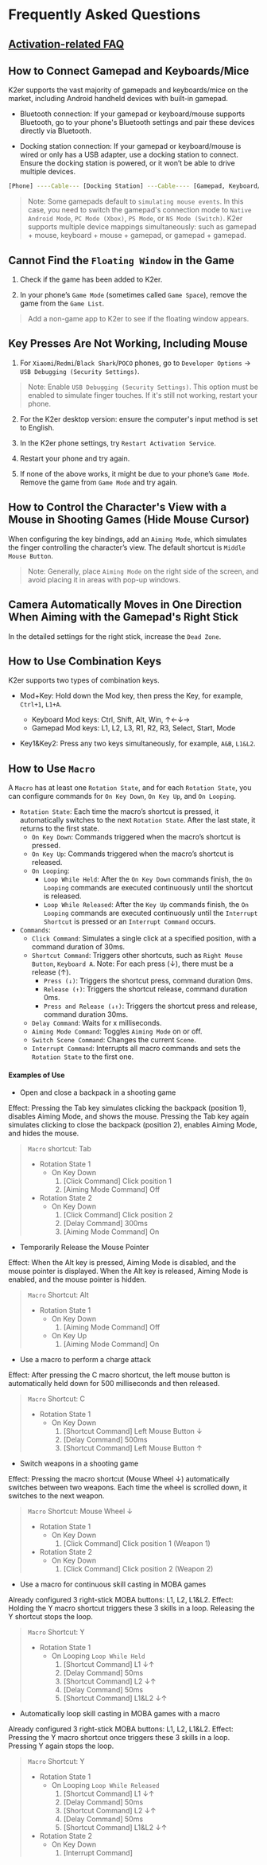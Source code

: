 # Frequently Asked Questions

## [Activation-related FAQ](activation.md)

## How to Connect Gamepad and Keyboards/Mice

K2er supports the vast majority of gamepads and keyboards/mice on the market, including Android handheld devices with built-in gamepad.

* Bluetooth connection: If your gamepad or keyboard/mouse supports Bluetooth, go to your phone's Bluetooth settings and pair these devices directly via Bluetooth.

* Docking station connection: If your gamepad or keyboard/mouse is wired or only has a USB adapter, use a docking station to connect. Ensure the docking station is powered, or it won’t be able to drive multiple devices.

```bash
[Phone] ----Cable--- [Docking Station] ---Cable---- [Gamepad, Keyboard/Mouse]
```

> Note: Some gamepads default to `simulating mouse events`. In this case, you need to switch the gamepad's connection mode to `Native Android Mode`, `PC Mode (Xbox)`, `PS Mode`, or `NS Mode (Switch)`.
> K2er supports multiple device mappings simultaneously: such as gamepad + mouse, keyboard + mouse + gamepad, or gamepad + gamepad.

## Cannot Find the `Floating Window` in the Game

1. Check if the game has been added to K2er.

2. In your phone’s `Game Mode` (sometimes called `Game Space`), remove the game from the `Game List`.

> Add a non-game app to K2er to see if the floating window appears.

## Key Presses Are Not Working, Including Mouse

1. For `Xiaomi`/`Redmi`/`Black Shark`/`POCO` phones, go to `Developer Options` -> `USB Debugging (Security Settings)`.

> Note: Enable `USB Debugging (Security Settings)`. This option must be enabled to simulate finger touches. If it's still not working, restart your phone.

2. For the K2er desktop version: ensure the computer's input method is set to English.

3. In the K2er phone settings, try `Restart Activation Service`.

4. Restart your phone and try again.

5. If none of the above works, it might be due to your phone’s `Game Mode`. Remove the game from `Game Mode` and try again.

## How to Control the Character's View with a Mouse in Shooting Games (Hide Mouse Cursor)

When configuring the key bindings, add an `Aiming Mode`, which simulates the finger controlling the character’s view. The default shortcut is `Middle Mouse Button`.

> Note: Generally, place `Aiming Mode` on the right side of the screen, and avoid placing it in areas with pop-up windows.

## Camera Automatically Moves in One Direction When Aiming with the Gamepad's Right Stick

In the detailed settings for the right stick, increase the `Dead Zone`.

## How to Use Combination Keys

K2er supports two types of combination keys.

* Mod+Key: Hold down the Mod key, then press the Key, for example, `Ctrl+1`, `L1+A`.
   - Keyboard Mod keys: Ctrl, Shift, Alt, Win, ↑←↓→
   - Gamepad Mod keys: L1, L2, L3, R1, R2, R3, Select, Start, Mode
   
* Key1&Key2: Press any two keys simultaneously, for example, `A&B`, `L1&L2`.

## How to Use `Macro`

A `Macro` has at least one `Rotation State`, and for each `Rotation State`, you can configure commands for `On Key Down`, `On Key Up`, and `On Looping`.

* `Rotation State`: Each time the macro’s shortcut is pressed, it automatically switches to the next `Rotation State`. After the last state, it returns to the first state.
    * `On Key Down`: Commands triggered when the macro’s shortcut is pressed.
    * `On Key Up`: Commands triggered when the macro’s shortcut is released.
    * `On Looping`:
        * `Loop While Held`: After the `On Key Down` commands finish, the `On Looping` commands are executed continuously until the shortcut is released.
        * `Loop While Released`: After the `Key Up` commands finish, the `On Looping` commands are executed continuously until the `Interrupt Shortcut` is pressed or an `Interrupt Command` occurs.
* `Commands`:
    * `Click Command`: Simulates a single click at a specified position, with a command duration of 30ms.
    * `Shortcut Command`: Triggers other shortcuts, such as `Right Mouse Button`, `Keyboard A`. Note: For each press (↓), there must be a release (↑).
        * `Press (↓)`: Triggers the shortcut press, command duration 0ms.
        * `Release (↑)`: Triggers the shortcut release, command duration 0ms.
        * `Press and Release (↓↑)`: Triggers the shortcut press and release, command duration 30ms.
    * `Delay Command`: Waits for x milliseconds.
    * `Aiming Mode Command`: Toggles `Aiming Mode` on or off.
    * `Switch Scene Command`: Changes the current `Scene`.
    * `Interrupt Command`: Interrupts all macro commands and sets the `Rotation State` to the first one.

#### Examples of Use
* Open and close a backpack in a shooting game

Effect: Pressing the Tab key simulates clicking the backpack (position 1), disables Aiming Mode, and shows the mouse.
Pressing the Tab key again simulates clicking to close the backpack (position 2), enables Aiming Mode, and hides the mouse.

> `Macro` shortcut: Tab
> * Rotation State 1
>   * On Key Down
>       1. [Click Command] Click position 1
>       2. [Aiming Mode Command] Off
> * Rotation State 2
>   * On Key Down
>       1. [Click Command] Click position 2
>       2. [Delay Command] 300ms
>       3. [Aiming Mode Command] On

* Temporarily Release the Mouse Pointer

Effect: When the Alt key is pressed, Aiming Mode is disabled, and the mouse pointer is displayed. When the Alt key is released, Aiming Mode is enabled, and the mouse pointer is hidden.

> `Macro` Shortcut: Alt
> * Rotation State 1
>   * On Key Down
>       1. [Aiming Mode Command] Off
>   * On Key Up
>       1. [Aiming Mode Command] On

* Use a macro to perform a charge attack

Effect: After pressing the C macro shortcut, the left mouse button is automatically held down for 500 milliseconds and then released.

> `Macro` Shortcut: C
> * Rotation State 1
>   * On Key Down
>       1. [Shortcut Command] Left Mouse Button ↓
>       2. [Delay Command] 500ms
>       3. [Shortcut Command] Left Mouse Button ↑

* Switch weapons in a shooting game

Effect: Pressing the macro shortcut (Mouse Wheel ↓) automatically switches between two weapons. Each time the wheel is scrolled down, it switches to the next weapon.

> `Macro` Shortcut: Mouse Wheel ↓
> * Rotation State 1
>   * On Key Down
>       1. [Click Command] Click position 1 (Weapon 1)
> * Rotation State 2
>   * On Key Down
>       1. [Click Command] Click position 2 (Weapon 2)

* Use a macro for continuous skill casting in MOBA games

Already configured 3 right-stick MOBA buttons: L1, L2, L1&L2. Effect: Holding the Y macro shortcut triggers these 3 skills in a loop. Releasing the Y shortcut stops the loop.

> `Macro` Shortcut: Y
> * Rotation State 1
>   * On Looping `Loop While Held`
>       1. [Shortcut Command] L1 ↓↑
>       2. [Delay Command] 50ms
>       3. [Shortcut Command] L2 ↓↑
>       4. [Delay Command] 50ms
>       5. [Shortcut Command] L1&L2 ↓↑

* Automatically loop skill casting in MOBA games with a macro

Already configured 3 right-stick MOBA buttons: L1, L2, L1&L2. Effect: Pressing the Y macro shortcut once triggers these 3 skills in a loop. Pressing Y again stops the loop.

> `Macro` Shortcut: Y
> * Rotation State 1
>   * On Looping `Loop While Released`
>       1. [Shortcut Command] L1 ↓↑
>       2. [Delay Command] 50ms
>       3. [Shortcut Command] L2 ↓↑
>       4. [Delay Command] 50ms
>       5. [Shortcut Command] L1&L2 ↓↑
> * Rotation State 2
>   * On Key Down
>       1. [Interrupt Command]